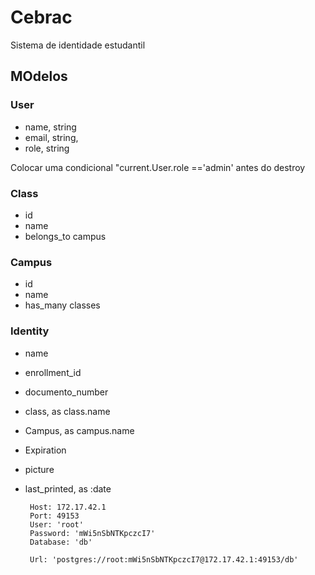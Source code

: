 # Cebrac
Sistema de identidade estudantil


## MOdelos

### User
- name, string
- email, string,
- role, string

Colocar uma condicional "current.User.role =='admin' antes do destroy

### Class
- id
- name
- belongs_to campus


### Campus
- id
- name
- has_many classes


### Identity
- name
- enrollment_id
- documento_number
- class, as class.name
- Campus, as campus.name
- Expiration
- picture
- last_printed, as :date


 	   Host: 172.17.42.1
       Port: 49153
       User: 'root'
       Password: 'mWi5nSbNTKpczcI7'
       Database: 'db'

       Url: 'postgres://root:mWi5nSbNTKpczcI7@172.17.42.1:49153/db'


